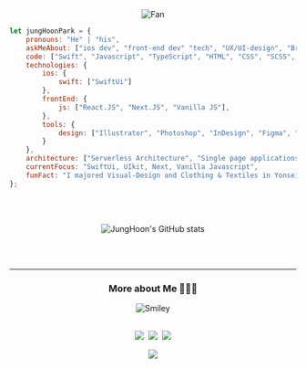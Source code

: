 <div align="center">
<img src="https://github.com/fnky/fnky/raw/fnky/img/fan-1.gif" alt="Fan" align="center">
</div>
<!-- <pre>
    ___  ___  ___  ________   ________  ___  ___  ________  ________  ________      
   |\  \|\  \|\  \|\   ___  \|\   ____\|\  \|\  \|\   __  \|\   __  \|\   ___  \    
   \ \  \ \  \\\  \ \  \\ \  \ \  \___|\ \  \\\  \ \  \|\  \ \  \|\  \ \  \\ \  \   
 __ \ \  \ \  \\\  \ \  \\ \  \ \  \  __\ \   __  \ \  \\\  \ \  \\\  \ \  \\ \  \  
|\  \\_\  \ \  \\\  \ \  \\ \  \ \  \|\  \ \  \ \  \ \  \\\  \ \  \\\  \ \  \\ \  \ 
\ \________\ \_______\ \__\\ \__\ \_______\ \__\ \__\ \_______\ \_______\ \__\\ \__\
 \|________|\|_______|\|__| \|__|\|_______|\|__|\|__|\|_______|\|_______|\|__| \|__|
</pre>                                                    
<br /> -->

```javascript
let jungHoonPark = {
    pronouns: "He" | "his",
    askMeAbout: ["ios dev", "front-end dev" "tech", "UX/UI-design", "Branding", "Fashion-marketing"],
    code: ["Swift", "Javascript", "TypeScript", "HTML", "CSS", "SCSS", "styled-components"],
    technologies: {
        ios: {
            swift: ["SwiftUi"]
        },
        frontEnd: {
            js: ["React.JS", "Next.JS", "Vanilla JS"],
        },
        tools: {
            design: ["Illustrator", "Photoshop", "InDesign", "Figma", "Zeplin"]
        }
    },
    architecture: ["Serverless Architecture", "Single page applications"],
    currentFocus: "SwiftUi, UIkit, Next, Vanilla Javascript",
    funFact: "I majored Visual-Design and Clothing & Textiles in Yonsei University"
};
```
<br />
<br />
<div align="center">

![JungHoon's GitHub stats](https://github-readme-stats.vercel.app/api/?username=Junghoon-P&show_icons=true&title_color=fff&icon_color=79ff97&text_color=9f9f9f&bg_color=151515)
    
<!-- [![Top Langs](https://github-readme-stats.vercel.app/api/top-langs/?username=Junghoon-P&layout=compact)](https://github.com/anuraghazra/github-readme-stats) -->

</div>
<br>
<br>

***

<h3 align="center"> More about Me 🧑🏻‍💻 </h3>
<div align="center">
<img src="https://github.com/fnky/fnky/raw/fnky/img/smile.gif" alt="Smiley" align="center">
</div>
<br/>
<p align="center">
  <a href="https://dpark-log.tistory.com"><img src="https://img.shields.io/badge/Tech%20Blog-11B48A?style=flat-square&logo=Vimeo&logoColor=white&link=https://dpark-log.tistory.com"/></a>&nbsp
  <a href="mailto:qkr0454@gmail.com"><img src="https://img.shields.io/badge/Gmail-d14836?style=flat-square&logo=Gmail&logoColor=white&link=viliketh1s98@naver.com"/></a>&nbsp
  <a href="https://vaulted-columnist-12e.notion.site/Jung-Hoon-Park-7974326bfb7c40cb8ac516486d327534"><img src="https://img.shields.io/badge/-%F0%9F%93%9D%20%20Resume-blue?style=flat-square&link=https://vaulted-columnist-12e.notion.site/Jung-Hoon-Park-7974326bfb7c40cb8ac516486d327534"/></a>
</p>
<p align="center">
  <a href="https://hits.seeyoufarm.com"><img src="https://hits.seeyoufarm.com/api/count/incr/badge.svg?url=https%3A%2F%2Fgithub.com%2FJunghoon-P&count_bg=%23ED6DA3&title_bg=%2386757E&icon=github.svg&icon_color=%23E1DEDE&title=hits&edge_flat=false"/></a>
</p>


